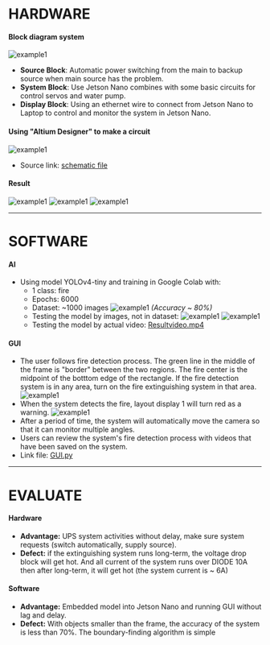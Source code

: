 # HARDWARE 
#### Block diagram system
![example1](Pic/SoDoKhoi.png)
- **Source Block**: Automatic power switching from the main to backup source when main source has the problem.
- **System Block**: Use Jetson Nano combines with some basic circuits for control servos and water pump.
- **Display Block**: Using an ethernet wire to connect from Jetson Nano to Laptop to control and monitor the system in Jetson Nano. 
#### Using "Altium Designer" to make a circuit
![example1](Pic/line12.png)
- Source link: [schematic file][2]


#### Result    
![example1](Pic/line11.png)
![example1](Pic/line9.png)
![example1](Pic/line10.png)
***
# SOFTWARE 
#### AI
- Using model YOLOv4-tiny and training in Google Colab with:
  - 1 class: fire
  - Epochs: 6000
  - Dataset: ~1000 images
![example1](Pic/line13.png)
*(Accuracy ~ 80%)*
  - Testing the model by images, not in dataset:
![example1](Pic/line24.png)
![example1](Pic/line25.png)
  - Testing the model by actual video: [Resultvideo.mp4][1]


[1]: <https://github.com/lhkhanh080720/Code_DetectFire/blob/main/Pic/Resultvideo.mp4>
[2]: <https://github.com/lhkhanh080720/Code_DetectFire/blob/main/Hardware/PCB1.PcbDoc>
[3]: <https://github.com/lhkhanh080720/Code_DetectFire/blob/main/Code%20Py%20Win/SystemLastVersion.py>


#### GUI
- The user follows fire detection process. The green line in the middle of the frame is "border" between the two regions. The fire center is the midpoint of the botttom edge of the rectangle. If the fire detection system is in any area, turn on the fire extinguishing system in that area.
![example1](Pic/line26.png)
- When the system detects the fire, layout display 1 will turn red as a warning.
![example1](Pic/line40.png)
- After a period of time, the system will automatically move the camera so that it can monitor multiple angles.
- Users can review the system's fire detection process with videos that have been saved on the system.
- Link file: [GUI.py][3]
***
# EVALUATE
#### Hardware
- **Advantage:** UPS system activities without delay, make sure system requests (switch automatically, supply source).  
- **Defect:** if the extinguishing system runs long-term, the voltage drop block will get hot. And all current of the system runs over DIODE 10A then after long-term, it will get hot (the system current is ~ 6A)
#### Software
- **Advantage:** Embedded model into Jetson Nano and running GUI without lag and delay. 
- **Defect:** With objects smaller than the frame, the accuracy of the system is less than 70%. The boundary-finding algorithm is simple

